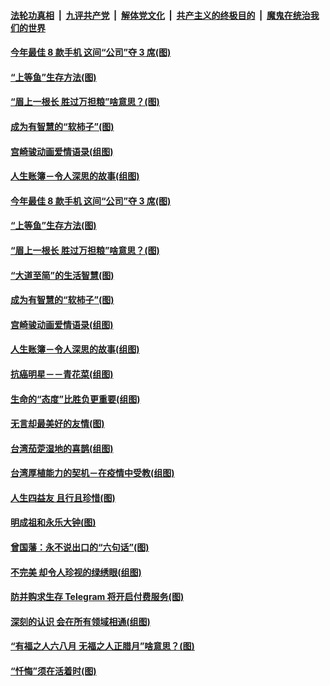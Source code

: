 

####  [法轮功真相](../../../../basic/blob/master/README.md?t=12300302) &nbsp;|&nbsp; [九评共产党](../../../../9ping.md/blob/master/README.md?t=12300302) &nbsp;|&nbsp; [解体党文化](../../../../jtdwh.md/blob/master/README.md?t=12300302)  &nbsp;|&nbsp; [共产主义的终极目的](../../../../gczydzjmd.md/blob/master/README.md?t=12300302) &nbsp;|&nbsp; [魔鬼在统治我们的世界](../../../../mgztzwmdsj.md/blob/master/README.md?t=12300302) 

#### [今年最佳 8 款手机 这间“公司”夺 3 席(图)](../pages/p8/957414.md?t=12300302) 

#### [“上等鱼”生存方法(图)](../pages/p8/957413.md?t=12300302) 

#### [“眉上一根长 胜过万担粮”啥意思？(图)](../pages/p8/957392.md?t=12300302) 

#### [成为有智慧的“软柿子”(图)](../pages/p8/957269.md?t=12300302) 

#### [宫崎骏动画爱情语录(组图)](../pages/p8/956935.md?t=12300302) 

#### [人生账簿－令人深思的故事(组图)](../pages/p8/956725.md?t=12300302) 

#### [今年最佳 8 款手机 这间“公司”夺 3 席(图)](../pages/p8/957414.md?t=12300302) 

#### [“上等鱼”生存方法(图)](../pages/p8/957413.md?t=12300302) 

#### [“眉上一根长 胜过万担粮”啥意思？(图)](../pages/p8/957392.md?t=12300302) 

#### [“大道至简”的生活智慧(图)](../pages/p8/956934.md?t=12300302) 

#### [成为有智慧的“软柿子”(图)](../pages/p8/957269.md?t=12300302) 

#### [宫崎骏动画爱情语录(组图)](../pages/p8/956935.md?t=12300302) 

#### [人生账簿－令人深思的故事(组图)](../pages/p8/956725.md?t=12300302) 

#### [抗癌明星－－青花菜(组图)](../pages/p8/957136.md?t=12300302) 

#### [生命的“态度”比胜负更重要(组图)](../pages/p8/957100.md?t=12300302) 

#### [无言却最美好的友情(图)](../pages/p8/956939.md?t=12300302) 

#### [台湾茄萣湿地的喜鹊(组图)](../pages/p8/957120.md?t=12300302) 

#### [台湾厚植能力的契机－在疫情中受教(组图)](../pages/p8/957115.md?t=12300302) 

#### [人生四益友 且行且珍惜(图)](../pages/p8/957058.md?t=12300302) 

#### [明成祖和永乐大钟(图)](../pages/p8/956938.md?t=12300302) 

#### [曾国藩：永不说出口的“六句话”(图)](../pages/p8/956943.md?t=12300302) 

#### [不完美 却令人珍视的绿绣眼(组图)](../pages/p8/957014.md?t=12300302) 

#### [防并购求生存 Telegram 将开启付费服务(图)](../pages/p8/957004.md?t=12300302) 

#### [深刻的认识 会在所有领域相通(组图)](../pages/p8/956998.md?t=12300302) 

#### [“有福之人六八月 无福之人正腊月”啥意思？(图)](../pages/p8/956910.md?t=12300302) 

#### [“忏悔”须在活着时(图)](../pages/p8/956717.md?t=12300302) 

